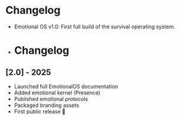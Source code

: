 # Changelog

- Emotional OS v1.0: First full build of the survival operating system.
- # Changelog

## [2.0] - 2025
- Launched full EmotionalOS documentation
- Added emotional kernel (Presence)
- Published emotional protocols
- Packaged branding assets
- First public release 🌱
